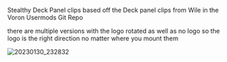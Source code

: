 Stealthy Deck Panel clips based off the Deck panel clips from Wile in the Voron Usermods Git Repo 

there are multiple versions with the logo rotated as well as no logo so the logo is the right direction no matter where you mount them

![20230130_232832](https://github.com/user-attachments/assets/7e89dc2e-9d8e-4f2b-926f-3b2d40042e33)
